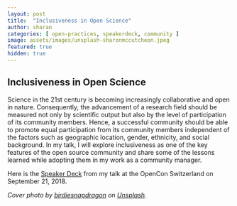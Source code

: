 ```yaml
---
layout: post
title:  "Inclusiveness in Open Science"
author: sharan
categories: [ open-practices, speakerdeck, community ]
image: assets/images/unsplash-sharonmccutcheon.jpeg
featured: true
hidden: true
---
```


## Inclusiveness in Open Science

Science in the 21st century is becoming increasingly collaborative and open in nature. Consequently, the advancement of a research field should be measured not only by scientific output but also by the level of participation of its community members. Hence, a successful community should be able to promote equal participation from its community members independent of the factors such as geographic location, gender, ethnicity, and social background. In my talk, I will explore inclusiveness as one of the key features of the open source community and share some of the lessons learned while adopting them in my work as a community manager.

Here is the [Speaker Deck](https://speakerdeck.com/malvikasharan/inclusiveness-in-open-science) from my talk at the OpenCon Switzerland on September 21, 2018.

*Cover photo by [birdiesnapdragon](https://unsplash.com/photos/ZvNaAGYVlEc) on [Unsplash](https://unsplash.com/).*
